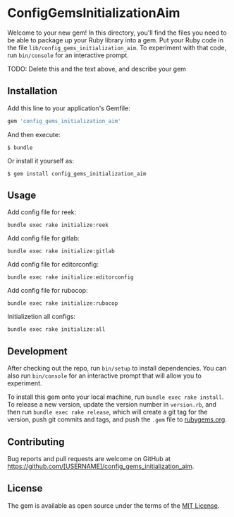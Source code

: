 # ConfigGemsInitializationAim

Welcome to your new gem! In this directory, you'll find the files you need to be able to package up your Ruby library into a gem. Put your Ruby code in the file `lib/config_gems_initialization_aim`. To experiment with that code, run `bin/console` for an interactive prompt.

TODO: Delete this and the text above, and describe your gem

## Installation

Add this line to your application's Gemfile:

```ruby
gem 'config_gems_initialization_aim'
```

And then execute:

    $ bundle

Or install it yourself as:

    $ gem install config_gems_initialization_aim

## Usage
Add config file for reek:

```bundle exec rake initialize:reek```

Add config file for gitlab:

```bundle exec rake initialize:gitlab```

Add config file for editorconfig:

```bundle exec rake initialize:editorconfig```

Add config file for  rubocop:

```bundle exec rake initialize:rubocop``` 

Initializetion all configs:

```bundle exec rake initialize:all```


## Development

After checking out the repo, run `bin/setup` to install dependencies. You can also run `bin/console` for an interactive prompt that will allow you to experiment.

To install this gem onto your local machine, run `bundle exec rake install`. To release a new version, update the version number in `version.rb`, and then run `bundle exec rake release`, which will create a git tag for the version, push git commits and tags, and push the `.gem` file to [rubygems.org](https://rubygems.org).

## Contributing

Bug reports and pull requests are welcome on GitHub at https://github.com/[USERNAME]/config_gems_initialization_aim.

## License

The gem is available as open source under the terms of the [MIT License](https://opensource.org/licenses/MIT).
